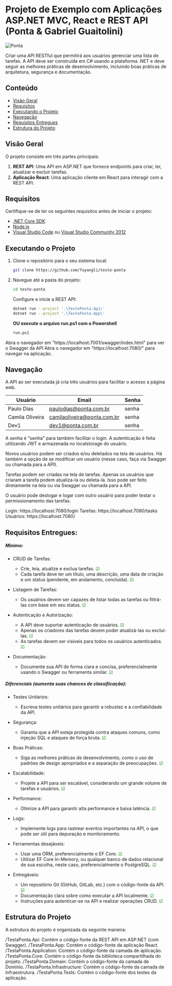 # Projeto de Exemplo com Aplicações ASP.NET MVC, React e REST API (Ponta & Gabriel Guaitolini)

![Ponta](https://pontaagro.com/wp-content/uploads/2023/03/cropped-Marca-Site-Topo-2.png)

Criar uma API RESTful que permitirá aos usuários gerenciar uma lista de tarefas. A API deve ser construída em C# usando a plataforma .NET e deve seguir as melhores práticas de desenvolvimento, incluindo boas práticas de arquitetura, segurança e documentação. 

## Conteúdo

- [Visão Geral](#visão-geral)
- [Requisitos](#requisitos)
- [Executando o Projeto](#executando-o-projeto)
- [Navegação](#navegação)
- [Requisitos Entregues](#requisitos-entregues)
- [Estrutura do Projeto](#estrutura-do-projeto)

## Visão Geral

O projeto consiste em três partes principais:

1. **REST API**: Uma API em ASP.NET que fornece endpoints para criar, ler, atualizar e excluir tarefas.
2. **Aplicação React**: Uma aplicação cliente em React para interagir com a REST API.


## Requisitos

Certifique-se de ter os seguintes requisitos antes de iniciar o projeto:

- [.NET Core SDK](https://dotnet.microsoft.com/download)
- [Node.js](https://nodejs.org/)
- [Visual Studio Code](https://code.visualstudio.com/) ou [Visual Studio Community 2012](https://visualstudio.microsoft.com/pt-br/vs/community/)

## Executando o Projeto

1. Clone o repositório para o seu sistema local:

   ```bash
   git clone https://github.com/fuyangli/teste-ponta

2. Navegue até a pasta do projeto:

   ```bash
   cd teste-ponta
   ```

   Configure e inicie a REST API:

   ```bash
   dotnet run --project '.\TestePonta.Api\'
   dotnet run --project '.\TestePonta.App\'
   ```
   **OU execute o arquivo run.ps1 com o Powershell**

   ```bash
   run.ps1
   ```

Abra o navegador em "https://localhost:7001/swagger/index.html" para ver o Swagger da API
Abra o navegador em "https://localhost:7080/" para navegar na aplicação.

## Navegação
A API ao ser executada já cria três usuários para facilitar o acesso a página web.

| Usuário     | Email                    | Senha         |
|-------------|--------------------------|---------------|
| Paulo Dias    | paulodias@ponta.com.br     | senha         |
| Camila Oliveira   | camilaoliveira@ponta.com.br     | senha         |
| Dev1    | dev1@ponta.com.br     | senha         |

A senha é "senha" para também facilitar o login.
A autenticação é feita utilizando JWT e armazenada no localstorage do usuário.

Novos usuários podem ser criados e/ou deletados na tela de usuários. Há também a opção de se modificar um usuário (nesse caso, faça via Swagger ou chamada para a API).

Tarefas podem ser criadas na tela de tarefas. Apenas os usuários que criaram a tarefa podem atualiza-la ou deleta-la. Isso pode ser feito diretamente na tela ou via Swagger ou chamada para a API.

O usuário pode deslogar e logar com outro usuário para poder testar o permissionamento das tarefas.


Login: https://localhost:7080/login
Tarefas: https://localhost:7080/tasks
Usuários: https://localhost:7080/

## Requisitos Entregues:
##### Mínimo: 


- CRUD de Tarefas: 
   - Crie, leia, atualize e exclua tarefas. <span style="color: green;">☑</span>
   - Cada tarefa deve ter um título, uma descrição, uma data de criação e um status (pendente, em andamento, concluída). <span style="color: green;">☑</span>


- Listagem de Tarefas: 
   - Os usuários devem ser capazes de listar todas as tarefas ou filtrá-las com base em seu status. <span style="color: green;">☑</span>


- Autenticação e Autorização: 

   - A API deve suportar autenticação de usuários. <span style="color: green;">☑</span>
   - Apenas os criadores das tarefas devem poder atualizá-las ou excluí-las. <span style="color: green;">☑</span>
   - As tarefas devem ser visíveis para todos os usuários autenticados. <span style="color: green;">☑</span>


- Documentação: 

   - Documente sua API de forma clara e concisa, preferencialmente usando o Swagger ou ferramenta similar. <span style="color: green;">☑</span>
 

##### Diferenciais (aumenta suas chances de classificação): 

- Testes Unitários: 
   - Escreva testes unitários para garantir a robustez e a confiabilidade da API. 

- Segurança: 
   - Garanta que a API esteja protegida contra ataques comuns, como injeção SQL e ataques de força bruta. <span style="color: green;">☑</span>

- Boas Práticas: 
   - Siga as melhores práticas de desenvolvimento, como o uso de padrões de design apropriados e a separação de preocupações. <span style="color: green;">☑</span>

- Escalabilidade: 
   - Projete a API para ser escalável, considerando um grande volume de tarefas e usuários. <span style="color: green;">☑</span>

- Performance: 
    - Otimize a API para garantir alta performance e baixa latência. <span style="color: green;">☑</span>

- Logs: 
   - Implemente logs para rastrear eventos importantes na API, o que pode ser útil para depuração e monitoramento. 
 
- Ferramentas desejáveis:
   - Usar uma ORM, preferencialmente o EF Core. <span style="color: green;">☑</span>
   - Utilizar EF Core In-Memory, ou qualquer banco de dados relacional de sua escolha, neste caso, preferencialmente o PostgreSQL. <span style="color: green;">☑</span>
 

- Entregáveis: 
   - Um repositório Git (GitHub, GitLab, etc.) com o código-fonte da API. <span style="color: green;">☑</span>
   - Documentação clara sobre como executar a API localmente. <span style="color: green;">☑</span>
   - Instruções para autenticar-se na API e realizar operações CRUD. <span style="color: green;">☑</span>



## Estrutura do Projeto

A estrutura do projeto é organizada da seguinte maneira:

/TestaPonta.Api: Contém o código-fonte da REST API em ASP.NET (com Swagger).
/TestaPonta.App: Contém o código-fonte da aplicação React.
/TestaPonta.Application: Contém o código-fonte da camada de aplicação.
/TestaPonta.Core: Contém o código-fonte da biblioteca compartilhada do projeto.
/TestaPonta.Domain: Contém o código-fonte da camada de Domínio.
/TestaPonta.Infrastructure: Contém o código-fonte da camada de Infraestrutura.
/TestaPonta.Tests: Contém o código-fonte dos testes da aplicação.
